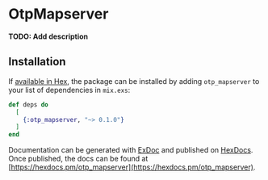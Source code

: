 # OtpMapserver

**TODO: Add description**

## Installation

If [available in Hex](https://hex.pm/docs/publish), the package can be installed
by adding `otp_mapserver` to your list of dependencies in `mix.exs`:

```elixir
def deps do
  [
    {:otp_mapserver, "~> 0.1.0"}
  ]
end
```

Documentation can be generated with [ExDoc](https://github.com/elixir-lang/ex_doc)
and published on [HexDocs](https://hexdocs.pm). Once published, the docs can
be found at [https://hexdocs.pm/otp_mapserver](https://hexdocs.pm/otp_mapserver).

